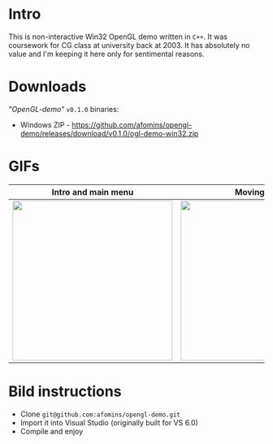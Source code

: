 # Intro
This is non-interactive Win32 OpenGL demo written in `C++`. It was coursework for CG class at university back at 2003. It has absolutely no value and I'm keeping it here only for sentimental reasons.

# Downloads
*"OpenGL-demo"* `v0.1.0` binaries:
 * Windows ZIP - https://github.com/afomins/opengl-demo/releases/download/v0.1.0/ogl-demo-win32.zip
 
# GIFs
| Intro and main menu | Moving puck |
| --|--|
| <img src="https://github.com/afomins/opengl-demo/blob/master/gifs/ogl_000.gif" width="315"> | <img src="https://github.com/afomins/opengl-demo/blob/master/gifs/ogl_001.gif" width="315"> |

# Bild instructions
 * Clone `git@github.com:afomins/opengl-demo.git`
 * Import it into Visual Studio (originally built for VS 6.0) 
 * Compile and enjoy
